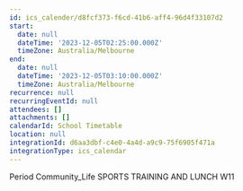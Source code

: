 ```yaml
---
id: ics_calender/d8fcf373-f6cd-41b6-aff4-96d4f33107d2
start:
  date: null
  dateTime: '2023-12-05T02:25:00.000Z'
  timeZone: Australia/Melbourne
end:
  date: null
  dateTime: '2023-12-05T03:10:00.000Z'
  timeZone: Australia/Melbourne
recurrence: null
recurringEventId: null
attendees: []
attachments: []
calendarId: School Timetable
location: null
integrationId: d6aa3dbf-c4e0-4a4d-a9c9-75f6905f471a
integrationType: ics_calendar
---
```

Period Community_Life
SPORTS TRAINING AND LUNCH W11